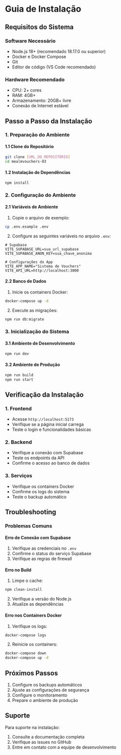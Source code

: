 # Guia de Instalação

## Requisitos do Sistema

### Software Necessário
- Node.js 18+ (recomendado 18.17.0 ou superior)
- Docker e Docker Compose
- Git
- Editor de código (VS Code recomendado)

### Hardware Recomendado
- CPU: 2+ cores
- RAM: 4GB+
- Armazenamento: 20GB+ livre
- Conexão de Internet estável

## Passo a Passo da Instalação

### 1. Preparação do Ambiente

#### 1.1 Clone do Repositório
```bash
git clone [URL_DO_REPOSITÓRIO]
cd mealmvouchers-03
```

#### 1.2 Instalação de Dependências
```bash
npm install
```

### 2. Configuração do Ambiente

#### 2.1 Variáveis de Ambiente
1. Copie o arquivo de exemplo:
```bash
cp .env.example .env
```

2. Configure as seguintes variáveis no arquivo `.env`:
```env
# Supabase
VITE_SUPABASE_URL=sua_url_supabase
VITE_SUPABASE_ANON_KEY=sua_chave_anonima

# Configurações do App
VITE_APP_NAME="Sistema de Vouchers"
VITE_API_URL=http://localhost:3000
```

#### 2.2 Banco de Dados
1. Inicie os containers Docker:
```bash
docker-compose up -d
```

2. Execute as migrações:
```bash
npm run db:migrate
```

### 3. Inicialização do Sistema

#### 3.1 Ambiente de Desenvolvimento
```bash
npm run dev
```

#### 3.2 Ambiente de Produção
```bash
npm run build
npm run start
```

## Verificação da Instalação

### 1. Frontend
- Acesse `http://localhost:5173`
- Verifique se a página inicial carrega
- Teste o login e funcionalidades básicas

### 2. Backend
- Verifique a conexão com Supabase
- Teste os endpoints da API
- Confirme o acesso ao banco de dados

### 3. Serviços
- Verifique os containers Docker
- Confirme os logs do sistema
- Teste o backup automático

## Troubleshooting

### Problemas Comuns

#### Erro de Conexão com Supabase
1. Verifique as credenciais no `.env`
2. Confirme o status do serviço Supabase
3. Verifique as regras de firewall

#### Erro no Build
1. Limpe o cache:
```bash
npm clean-install
```
2. Verifique a versão do Node.js
3. Atualize as dependências

#### Erro nos Containers Docker
1. Verifique os logs:
```bash
docker-compose logs
```
2. Reinicie os containers:
```bash
docker-compose down
docker-compose up -d
```

## Próximos Passos

1. Configure os backups automáticos
2. Ajuste as configurações de segurança
3. Configure o monitoramento
4. Prepare o ambiente de produção

## Suporte

Para suporte na instalação:
1. Consulte a documentação completa
2. Verifique as issues no GitHub
3. Entre em contato com a equipe de desenvolvimento
